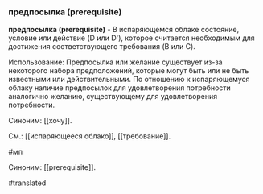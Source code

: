 ### предпосылка (prerequisite)

**предпосылка (prerequisite)** - В испаряющемся облаке состояние, условие или действие (D или D\'), которое считается необходимым для достижения соответствующего требования (B или C).

Использование: Предпосылка или желание существует из-за некоторого набора предположений, которые могут быть или не быть известными или действительными. По отношению к испаряющемуся облаку наличие предпосылок для удовлетворения потребности аналогично желанию, существующему для удовлетворения потребности.

Синоним: [[хочу]].

См.: [[испаряющееся облако]], [[требование]].

#мп

Синоним: [[prerequisite]].

#translated
